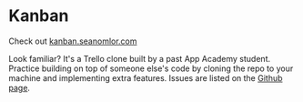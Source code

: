 # Kanban

Check out [kanban.seanomlor.com][kanban]

Look familiar? It's a Trello clone built by a past App Academy
student. Practice building on top of someone else's code by
cloning the repo to your machine and implementing extra features.
Issues are listed on the [Github page][github-repo].

[github-repo]: https://github.com/somlor/kanban
[kanban]: http://kanban.seanomlor.com/login
